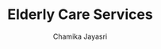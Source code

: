 ---
is_programmatic_layout_5: true
draft: false
title: Elderly Care Services
snippet: Elderly Care Services
image:
  src: /images/pseo/best-work-management-tools-for-elderly-care-services.jpg
  alt: elderly care services, task management, resource management, productivity
publishDate: 2024-11-29
category: ""
author: Chamika Jayasri
tags:
  - elderlycareservices
  - Tips
  - Open-Source
  - Team
content_01: |
    The elderly care services industry is compassionate yet complex, as providers must balance the diverse needs of seniors while adhering to regulatory requirements and managing staff shortages. Effective task management tools are vital for success in this industry, as they streamline care coordination, enhance communication among caregivers, and ensure compliance with care plans, ultimately improving the quality of life for elderly clients.',
content_02: |
    Worklenz supports elderly care providers by streamlining task management, tracking schedules, and enhancing team communication.
description: Discover the best work management tools for elderly care services including WorkLenz, designed for your specific needs.
related: [best-work-management-tools-for-healthcare, best-work-management-tools-for-fitness-&-wellness, best-work-management-tools-for-hospitality, best-work-management-tools-for-nonprofits]
---